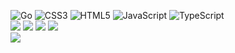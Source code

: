 ![Go](https://img.shields.io/badge/go-%2300ADD8.svg?style=for-the-badge&logo=go&logoColor=white&color=#151515) ![CSS3](https://img.shields.io/badge/css3-%231572B6.svg?style=for-the-badge&logo=css3&logoColor=white&color=black) ![HTML5](https://img.shields.io/badge/html5-%23E34F26.svg?style=for-the-badge&logo=html5&logoColor=white&color=black) ![JavaScript](https://img.shields.io/badge/javascript-%23323330.svg?style=for-the-badge&logo=javascript&logoColor=white&color=black) ![TypeScript](https://img.shields.io/badge/typescript-%23007ACC.svg?style=for-the-badge&logo=typescript&logoColor=white&color=black)<br/>
![](https://github-readme-stats.vercel.app/api?username=liptaciak&theme=dark&hide_border=true&include_all_commits=true&count_private=true)
![](https://github-readme-streak-stats.herokuapp.com/?user=liptaciak&theme=dark&hide_border=true)
![](https://github-readme-stats.vercel.app/api/top-langs/?username=liptaciak&theme=dark&hide_border=true&include_all_commits=true&count_private=true&layout=compact)
![](https://github-contributor-stats.vercel.app/api?username=liptaciak&hide_border=true&limit=5&theme=dark&combine_all_yearly_contributions=true)<br/>
[![](https://visitcount.itsvg.in/api?id=liptaciak&icon=8&color=12)](https://visitcount.itsvg.in)

